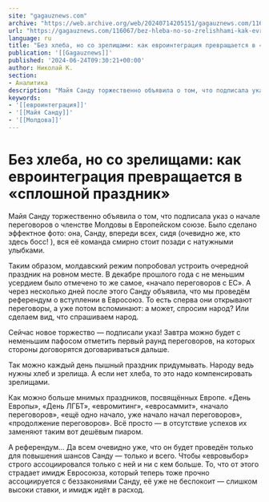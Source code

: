 ```yaml
---
site: "gagauznews.com"
archive: "https://web.archive.org/web/20240714205151/gagauznews.com/116067/bez-hleba-no-so-zrelishhami-kak-evrointegratsiya-prevrashhaetsya-v-sploshnoj-prazdnik.html"
url: "https://gagauznews.com/116067/bez-hleba-no-so-zrelishhami-kak-evrointegratsiya-prevrashhaetsya-v-sploshnoj-prazdnik.html"
language: ru
title: "Без хлеба, но со зрелищами: как евроинтеграция превращается в «сплошной праздник»"
publication: '[[Gagauznews]]'
published: '2024-06-24T09:30:21+00:00'
author: Николай К.
section:
- Аналитика
description: "Майя Санду торжественно объявила о том, что подписала указ о начале переговоров о членстве Молдовы в Европейском союзе. Было сделано эффектное фото: она, Санду, впереди всех, сидя (очевидно же, кто здесь босс! ), вся её команда смирно стоит позади с натужными улыбками. Таким образом, молдавский режим попробовал устроить очередной праздник на ровном месте. В декабре прошлого года с не меньшим усердием было отмечено то же самое, «начало переговоров с ЕС». А через несколько дней после этого Санду объявила, что мы проведём референдум о вступлении в Евросоюз. То есть сперва они открывают переговоры, а уже потом вспоминают: а может, спросим народ? […]"
keywords:
- '[[евроинтеграция]]'
- '[[Майя Санду]]'
- '[[Молдова]]'
---
```


# Без хлеба, но со зрелищами: как евроинтеграция превращается в «сплошной праздник»

Майя Санду торжественно объявила о том, что подписала указ о начале переговоров о членстве Молдовы в Европейском союзе. Было сделано эффектное фото: она, Санду, впереди всех, сидя (очевидно же, кто здесь босс! ), вся её команда смирно стоит позади с натужными улыбками.

Таким образом, молдавский режим попробовал устроить очередной праздник на ровном месте. В декабре прошлого года с не меньшим усердием было отмечено то же самое, «начало переговоров с ЕС». А через несколько дней после этого Санду объявила, что мы проведём референдум о вступлении в Евросоюз. То есть сперва они открывают переговоры, а уже потом вспоминают: а может, спросим народ? Или сделаем вид, что спрашиваем народ.

Сейчас новое торжество — подписали указ! Завтра можно будет с неменьшим пафосом отметить первый раунд переговоров, на которых стороны договорятся договариваться дальше.

Так можно каждый день пышный праздник придумывать. Народу ведь нужны хлеб и зрелища. А если нет хлеба, то это надо компенсировать зрелищами.

Как можно больше мнимых праздников, посвящённых Европе. «День Европы», «День ЛГБТ», «евромитинг», «евросаммит», «начало переговоров», «ещё одно начало, уже начало начал переговоров», «продолжение переговоров». Всё просто — в отсутствие успехов их заменяют таким вот дешёвым пиаром.

А референдум… Да всем очевидно уже, что он будет проведён только для повышения шансов Санду — только и всего. Чтобы «евровыбор» строго ассоциировался только с ней и ни с кем больше. То, что от этого страдает имидж Евросоюза, который теперь тоже прочно ассоциируется с беззакониями Санду, её уже не беспокоит — слишком высоки ставки, и имидж идёт в расход.